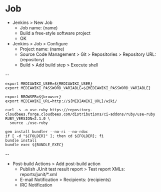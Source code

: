 # Job

- Jenkins > New Job
  - Job name: (name)
  - Build a free-style software project
  - OK
- Jenkins > Job > Configure
  - Project name: (name)
  - Source Code Management > Git > Repositories > Repository URL: (repository)
  - Build > Add build step > Execute shell

--

    export MEDIAWIKI_USER=${MEDIAWIKI_USER}
    export MEDIAWIKI_PASSWORD_VARIABLE=${MEDIAWIKI_PASSWORD_VARIABLE}

    export BROWSER=${browser}
    export MEDIAWIKI_URL=http://${MEDIAWIKI_URL}/wiki/

    curl -s -o use-ruby https://repository-cloudbees.forge.cloudbees.com/distributions/ci-addons/ruby/use-ruby
    RUBY_VERSION=2.1.0 \
      source ./use-ruby

    gem install bundler --no-ri --no-rdoc
    if [ -d "${FOLDER}" ]; then cd ${FOLDER}; fi
    bundle install
    bundle exec ${BUNDLE_EXEC}

--

  - Post-build Actions > Add post-build action
    - Publish JUnit test result report > Test report XMLs: reports/junit/*.xml
    - E-mail Notification > Recipients: (recipients)
    - IRC Notification
